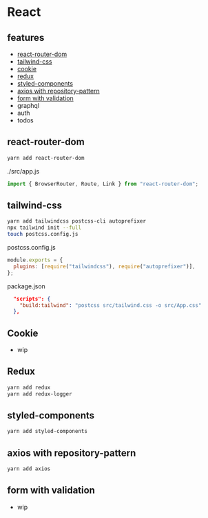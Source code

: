 # React

## features

- [react-router-dom](#react-router-dom)
- [tailwind-css](#tailwind-css)
- [cookie](#cookie)
- [redux](#redux)
- [styled-components](#styled-components)
- [axios with repository-pattern](#axios-with-repository-pattern)
- [form with validation](#form-with-validation)
- graphql
- auth
- todos

## react-router-dom

```sh
yarn add react-router-dom
```

./src/app.js

```js
import { BrowserRouter, Route, Link } from "react-router-dom";
```

## tailwind-css

```sh
yarn add tailwindcss postcss-cli autoprefixer
npx tailwind init --full
touch postcss.config.js
```

postcss.config.js

```js
module.exports = {
  plugins: [require("tailwindcss"), require("autoprefixer")],
};
```

package.json

```json
  "scripts": {
    "build:tailwind": "postcss src/tailwind.css -o src/App.css"
  },
```

## Cookie

- wip

## Redux

```sh
yarn add redux
yarn add redux-logger
```

## styled-components

```sh
yarn add styled-components
```

## axios with repository-pattern

```sh
yarn add axios
```

## form with validation

- wip
